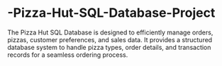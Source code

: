 # -Pizza-Hut-SQL-Database-Project
The Pizza Hut SQL Database is designed to efficiently manage orders, pizzas, customer preferences, and sales data. It provides a structured database system to handle pizza types, order details, and transaction records for a seamless ordering process.
